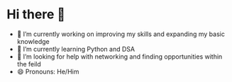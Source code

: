 # Hi there 👋
- 🔭 I’m currently working on improving my skills and expanding my basic knowledge
- 🌱 I’m currently learning Python and DSA
- 🤔 I’m looking for help with networking and finding opportunities within the feild
- 😄 Pronouns: He/Him
<!--
**NottKoneko/NottKoneko** is a ✨ _special_ ✨ repository because its `README.md` (this file) appears on your GitHub profile.

Here are some ideas to get you started:


- 👯 I’m looking to collaborate on 
- 
- 💬 Ask me about ...
- 📫 How to reach me: ...
- ⚡ Fun fact: 


-->
